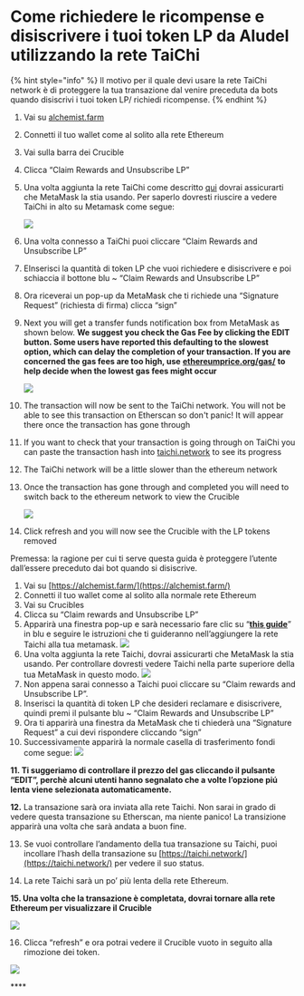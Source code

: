 # Come richiedere le ricompense e disiscrivere i tuoi token LP da Aludel utilizzando la rete TaiChi



{% hint style="info" %}
Il motivo per il quale devi usare la rete TaiChi network è di proteggere la tua transazione dal venire preceduta da bots quando disiscrivi i tuoi token LP/ richiedi ricompense. 
{% endhint %}

1. Vai su [alchemist.farm](https://alchemist.farm)
2. Connetti il tuo wallet come al solito alla rete Ethereum
3. Vai sulla barra dei Crucible
4. Clicca “Claim Rewards and Unsubscribe LP” 
5. Una volta aggiunta la rete TaiChi come descritto [qui](https://github.com/Taichi-Network/docs/blob/master/sendPriveteTx_tutorial.md) dovrai assicurarti che MetaMask la stia usando. Per saperlo dovresti riuscire a vedere TaiChi in alto su Metamask come segue:

   ![](https://i.imgur.com/kszVVbq.png)

6. Una volta connesso a TaiChi puoi cliccare “Claim Rewards and Unsubscribe LP”
7. EInserisci la quantità di token LP che vuoi richiedere e disiscrivere e poi schiaccia il bottone blu   ~ “Claim Rewards and Unsubscribe LP”
8. Ora riceverai un pop-up da MetaMask che ti richiede una “Signature Request” \(richiesta di firma\) clicca “sign”
9. Next you will get a transfer funds notification box from MetaMask as shown below. **We suggest you check the Gas Fee by clicking the EDIT button.  Some users have reported this defaulting to the slowest option, which can delay the completion of your transaction. If you are concerned the gas fees are too high, use** [**ethereumprice.org/gas/**](https://ethereumprice.org/gas/) **to help decide when the lowest gas fees might occur**

   ![](https://i.imgur.com/FKnztJS.png)

10. The transaction will now be sent to the TaiChi network. You will not be able to see this transaction on Etherscan so don't panic! It will appear there once the transaction has gone through
11. If you want to check that your transaction is going through on TaiChi you can paste the transaction hash into [taichi.network](https://taichi.network/) to see its progress
12. The TaiChi network will be a little slower than the ethereum network
13. Once the transaction has gone through and completed you will need to switch back to the ethereum network to view the Crucible

    ![](https://i.imgur.com/fcPY6Zp.png) 

14. Click refresh and you will now see the Crucible with the LP tokens removed



Premessa: la ragione per cui ti serve questa guida è proteggere l’utente dall’essere preceduto dai bot quando si disiscrive.

1. Vai su [https://alchemist.farm/](https://alchemist.farm/)
2. Connetti il tuo wallet come al solito alla normale rete Ethereum
3. Vai su Crucibles
4. Clicca su “Claim rewards and Unsubscribe LP”
5. Apparirà una finestra pop-up e sarà necessario fare clic su “[**this guide**](https://github.com/Taichi-Network/docs/blob/master/sendPriveteTx_tutorial.md)” in blu e seguire le istruzioni che ti guideranno nell’aggiungere la rete Taichi alla tua metamask.  ![](https://i.imgur.com/DobQofv.png)
6. Una volta aggiunta la rete Taichi, dovrai assicurarti che MetaMask la stia usando. Per controllare dovresti vedere Taichi nella parte superiore della tua MetaMask in questo modo.  ![](https://i.imgur.com/7ikfToc.png)
7. Non appena sarai connesso a Taichi puoi cliccare su “Claim rewards and Unsubscribe LP”.
8. Inserisci la quantità di token LP che desideri reclamare e disiscrivere, quindi premi il pulsante blu ~ “Claim Rewards and Unsubscribe LP”
9. Ora ti apparirà una finestra da MetaMask che ti chiederà una “Signature Request” a cui devi rispondere cliccando “sign”
10. Successivamente apparirà la normale casella di trasferimento fondi come segue:  ![](https://i.imgur.com/OxQx4Ib.png)

**11. Ti suggeriamo di controllare il prezzo del gas cliccando il pulsante “EDIT”, perchè alcuni utenti hanno segnalato che a volte l’opzione piú lenta viene selezionata automaticamente.**

**12.** La transazione sarà ora inviata alla rete Taichi. Non sarai in grado di vedere questa transazione su Etherscan, ma niente panico! La transizione apparirà una volta che sarà andata a buon fine.

13. Se vuoi controllare l’andamento della tua transazione su Taichi, puoi incollare l’hash della transazione su [https://taichi.network/](https://taichi.network/) per vedere il suo status.

14. La rete Taichi sarà un po’ più lenta della rete Ethereum.

**15. Una volta che la transazione è completata, dovrai tornare alla rete Ethereum per visualizzare il Crucible**

![](https://i.imgur.com/fkUmWBV.png)

16. Clicca “refresh” e ora potrai vedere il Crucible vuoto in seguito alla rimozione dei token.

![](https://i.imgur.com/1qYnaqi.png)

\*\*\*\*

